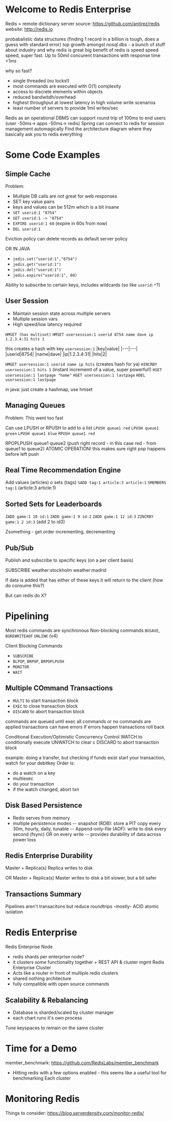 Welcome to Redis Enterprise
===
Redis = remote dictionary server
source: https://github.com/antirez/redis
website: http://redis.io

probabalistic data structures (finding 1 record in a billion is tough, does a guess with standard error)
top growth amongst nosql dbs - a bunch of stuff about industry and why redis is great
big benefit of redis is speed speed speed, super fast. Up to 50mil concurent transactions with response time <1ms

why so fast?
- single threaded (no locks!)
- most commands are executed with O(1) complexity
- access to discrete elements within objects
- reduced bandwitdh/overhead
- highest throughput at lowest latency in high volume write scenarios
- least number of servers to provide 1mil writes/sec

Redis as an operational DBMS can support round trip of 100ms to end users (user -50ms-> apps -50ms-> redis) 
Spring can connect to redis for session management automagically
Find the architecture diagram where they basically ask you to redis everything

Some Code Examples
===

## Simple Cache
Problem:
- Multiple DB calls are not great for web responses
- SET key value pairs
- keys and values can be 512m which is a bit insane
- `SET userid:1 "8754"`
- `GET userid:1 -> "8754"`
- `EXPIRE userid:1 60` (expire in 60s from now)
- `DEL userid:1`

Eviction policy can delete records as default server policy

OR IN JAVA
- `jedis.set("userid:1","8754")`
- `jedis.get("userid:1")`
- `jedis.del("userid:1")`
- `jedis.expire("userid:1", 60)`

Ability to subscribe to certain keys, includes wildcards (so like `userid:*`?)

## User Session
- Maintain session state across multiple servers
- Multiple session vars
- High speed/low latency required

`HMSET (has multiset)`
`HMSET usersession:1 userid 8754 name dave ip 1.2.3.4:31 hits 1`

this creates a hash with key `usersession:1`
|key|value|
|---|---|
|userid|8754|
|name|dave|
|ip|1.2.3.4:31|
|hits|2|

`HMGET usersession:1 userid name ip hits` (creates hash for ya)
`HINCRBY usersession:1 hits 1` (instant incrememt of a value, super powerful!)
`HSET usersession:1 lastpage "home"`
`HGET usersession:1 lastpage`
`HDEL usersession:1 lastpage`

in java:
just create a hashmap, use hmset

## Managing Queues
Problem:
This went too fast

Can use LPUSH or RPUSH to add to a list
`LPUSH queue1 red`
`LPUSH queue1 green`
`LPUSH queue1 blue`
`RPUSH queue1 red`

RPOPLPUSH queue1 queue2 (push right record - in this case red - from queue1 to queue2)
ATOMIC OPERATION! this makes sure right pop happens before left push

## Real Time Recommendation Engine
Add values (articles) o sets (tags)
`SADD tag:1 article:3 article:1`
`SMEMBERS tag:1` (article:3 article:1)

## Sorted Sets for Leaderboards
`ZADD game:1 10 id:1`
`ZADD game:1 9 id:2`
`ZADD game:1 12 id:3`
`ZINCRBY game:1 2 id:3` (add 2 to id3)

Zsomething - get order incrementing, decrementing

## Pub/Sub
Publish and subscribe to specific keys (on a per client basis)

SUBSCRIBE weather:stockholm weather:madrid

If data is added that has either of these keys it will return to the client (how do consume this?)

But can redis do X?

Pipelining
===
Most redis commands are synchronous
Non-blocking commands
`BGSAVE`, `BGREWRITEAOF`
`UNLINK` (v4)

Client Blocking Commands
- `SUBSCRIBE`
- `BLPOP`, `BRPOP`, `BRPOPLPUSH`
- `MONITOR`
- `WAIT`

## Multiple COmmand Transactions
- `MULTI` to start transaction block
- `EXEC` to close transaction block
- `DISCARD` to abort transaction block

commands are queued until exec
all commands or no commands are applied
transactions can have errors
If errors happen transactions roll back

Conditional Execution/Optimistic Concurrency Control
WATCH to conditionally execute
UNWATCH to clear c
DISCARD to abort transaction block

example: doing a transfer, but checking if funds exist
start your transaction, watch for your debitkey
Order is:
- do a watch on a key
- multiexec
- do your transaction
- if the watch changed, abort txn

## Disk Based Persistence
- Redis serves from memory
- multiple persistence modes
-- snapshot (RDB): store a PIT copy every 30m, hourly, daily, tunable
-- Append-only-file (AOF): write to disk every second (fsync) OR on every write
-- provides durability of data across power loss

## Redis Enterprise Durability
Master + Replica(s)
Replica writes to disk

OR
Master + Replica(s)
Master writes to disk
a bit slower, but a bit safer

## Transactions Summary
Pipelines aren't transacitons but reduce roundtrips
-mostly- ACID
atomic
isolation

Redis Enterprise
===
Redis Enterprise Node 
- redis shards per enterprise node? 
- it clusters some functionality together + REST API & cluster mgmt
Redis Enterprise Cluster
- Acts like a router in front of multiple redis clusters
- shared nothing architecture
- fully compatible with open source commands

## Scalability & Rebalancing
- Database is sharded/scaled by cluster manager
- each chart runs it's own process

Tune keyspaces to remain on the same cluster

Time for a Demo
===
memtier_benchmark: https://github.com/RedisLabs/memtier_benchmark
- Hitting redis with a few options enabled - this seems like a useful tool for benchmarking
Each cluster

Monitoring Redis
===
Things to consider: https://blog.serverdensity.com/monitor-redis/